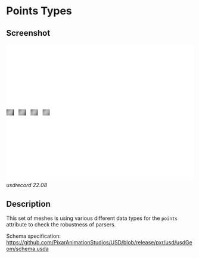 # Points Types

## Screenshot

![screenshot](screenshots/pointsTypes_usdrecord_22.08.png)
_usdrecord 22.08_

## Description

This set of meshes is using various different data types for the `points` attribute to check the robustness of parsers.

Schema specification: <https://github.com/PixarAnimationStudios/USD/blob/release/pxr/usd/usdGeom/schema.usda>
